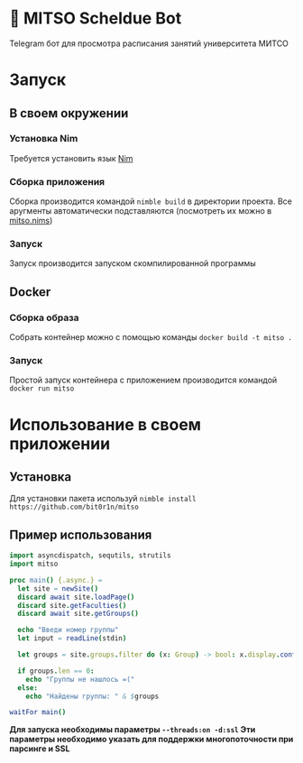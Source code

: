 # 🍉 MITSO Scheldue Bot
Telegram бот для просмотра расписания занятий университета МИТСО

# Запуск
## В своем окружении
### Установка Nim
Требуется установить язык [Nim](https://nim-lang.org/install.html)
### Сборка приложения
Сборка производится командой `nimble build` в директории проекта. Все аругменты автоматически подставляются (посмотреть их можно в [mitso.nims](src/mitso.nims))
### Запуск
Запуск производится запуском скомпилированной программы
## Docker
### Сборка образа
Собрать контейнер можно с помощью команды `docker build -t mitso .`
### Запуск
Простой запуск контейнера с приложением производится командой `docker run mitso`

# Использование в своем приложении
## Установка
Для установки пакета используй `nimble install https://github.com/bit0r1n/mitso`
## Пример использования
```nim
import asyncdispatch, sequtils, strutils
import mitso

proc main() {.async.} =
  let site = newSite()
  discard await site.loadPage()
  discard site.getFaculties()
  discard await site.getGroups()

  echo "Введи номер группы"
  let input = readLine(stdin)

  let groups = site.groups.filter do (x: Group) -> bool: x.display.contains(input)

  if groups.len == 0:
    echo "Группы не нашлось =("
  else:
    echo "Найдены группы: " & $groups

waitFor main()
```

**Для запуска необходимы параметры `--threads:on -d:ssl` Эти параметры необходимо указать для поддержки многопоточности при парсинге и SSL**